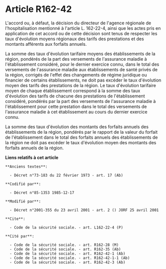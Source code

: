 # Article R162-42

L'accord ou, à défaut, la décision du directeur de l'agence régionale de l'hospitalisation mentionné à l'article L. 162-22-4,
ainsi que les actes pris en application de cet accord ou de cette décision sont tenus de respecter les taux d'évolution
moyens régionaux des tarifs des prestations et des montants afférents aux forfaits annuels.

La somme des taux d'évolution tarifaire moyens des établissements de la région, pondérés de la part des versements de
l'assurance maladie à l'établissement considéré, pour le dernier exercice connu, dans le total des versements de l'assurance
maladie aux établissements de santé privés de la région, corrigés de l'effet des changements de régime juridique ou financier
de certains établissements, ne doit pas excéder le taux d'évolution moyen des tarifs des prestations de la région. Le taux
d'évolution tarifaire moyen de chaque établissement correspond à la somme des taux d'évolution des tarifs de chacune des
prestations de l'établissement considéré, pondérés par la part des versements de l'assurance maladie à l'établissement pour
cette prestation dans le total des versements de l'assurance maladie à cet établissement au cours du dernier exercice connu.

La somme des taux d'évolution des montants des forfaits annuels des établissements de la région, pondérés par le rapport de
la valeur du forfait de l'établissement dans le total des forfaits annuels des établissements de la région ne doit pas
excéder le taux d'évolution moyen des montants des forfaits annuels de la région.

**Liens relatifs à cet article**

	**Anciens textes**:

	  - Décret n°73-183 du 22 février 1973 - art. 17 (Ab)

	**Codifié par**:

	  - Décret n°85-1353 1985-12-17

	**Modifié par**:

	  - Décret n°2001-355 du 23 avril 2001 - art. 2 () JORF 25 avril 2001

	**Cite**:

	  - Code de la sécurité sociale. - art. L162-22-4 (P)

	**Cité par**:

	  - Code de la sécurité sociale. - art. R162-28 (M)
	  - Code de la sécurité sociale. - art. R162-35 (Ab)
	  - Code de la sécurité sociale. - art. R162-42-1 (Ab)
	  - Code de la sécurité sociale. - art. R162-42-1-1 (Ab)
	  - Code de la sécurité sociale. - art. R162-42-3 (Ab)
